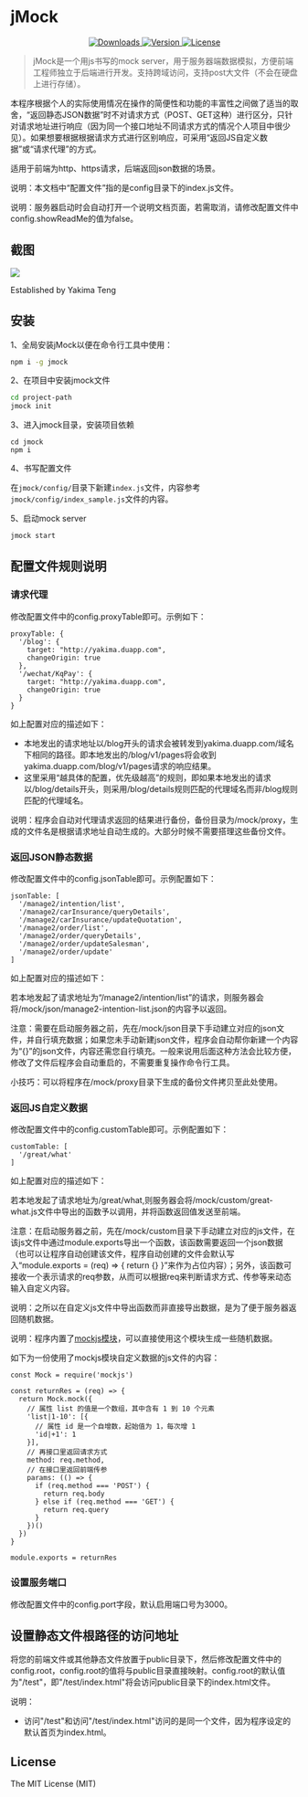 # jMock

<p align="center">
  <a href="https://npmcharts.com/compare/jmock?minimal=true">
    <img src="https://img.shields.io/npm/dm/jmock.svg" alt="Downloads">
  </a>
  <a href="https://www.npmjs.com/package/jmock">
    <img src="https://img.shields.io/npm/v/jmock.svg" alt="Version">
  </a>
  <a href="https://www.npmjs.com/package/jmock">
    <img src="https://img.shields.io/npm/l/jmock.svg" alt="License">
  </a>
</p>

> jMock是一个用js书写的mock server，用于服务器端数据模拟，方便前端工程师独立于后端进行开发。支持跨域访问，支持post大文件（不会在硬盘上进行存储）。


本程序根据个人的实际使用情况在操作的简便性和功能的丰富性之间做了适当的取舍，“返回静态JSON数据”时不对请求方式（POST、GET这种）进行区分，只针对请求地址进行响应（因为同一个接口地址不同请求方式的情况个人项目中很少见）。如果想要根据根据请求方式进行区别响应，可采用“返回JS自定义数据”或“请求代理”的方式。

适用于前端为http、https请求，后端返回json数据的场景。

说明：本文档中“配置文件”指的是config目录下的index.js文件。

说明：服务器启动时会自动打开一个说明文档页面，若需取消，请修改配置文件中config.showReadMe的值为false。

## 截图

![](https://raw.githubusercontent.com/Yakima-Teng/mock-server/master/screenshots/console.png)

Established by Yakima Teng

## 安装

1、全局安装jMock以便在命令行工具中使用：
```bash
npm i -g jmock
```

2、在项目中安装jmock文件
```bash
cd project-path
jmock init
```

3、进入jmock目录，安装项目依赖
```
cd jmock
npm i
```

4、书写配置文件

在`jmock/config/`目录下新建`index.js`文件，内容参考`jmock/config/index_sample.js`文件的内容。

5、启动mock server
```bash
jmock start
```

## 配置文件规则说明


### 请求代理

修改配置文件中的config.proxyTable即可。示例如下：

```
proxyTable: {
  '/blog': {
    target: "http://yakima.duapp.com",
    changeOrigin: true
  },
  '/wechat/KqPay': {
    target: "http://yakima.duapp.com",
    changeOrigin: true
  }
}
```

如上配置对应的描述如下：

- 本地发出的请求地址以/blog开头的请求会被转发到yakima.duapp.com/域名下相同的路径。即本地发出的/blog/v1/pages将会收到yakima.duapp.com/blog/v1/pages请求的响应结果。
- 这里采用“越具体的配置，优先级越高”的规则，即如果本地发出的请求以/blog/details开头，则采用/blog/details规则匹配的代理域名而非/blog规则匹配的代理域名。

说明：程序会自动对代理请求返回的结果进行备份，备份目录为/mock/proxy，生成的文件名是根据请求地址自动生成的。大部分时候不需要搭理这些备份文件。


### 返回JSON静态数据

修改配置文件中的config.jsonTable即可。示例配置如下：

```
jsonTable: [
  '/manage2/intention/list',
  '/manage2/carInsurance/queryDetails',
  '/manage2/carInsurance/updateQuotation',
  '/manage2/order/list',
  '/manage2/order/queryDetails',
  '/manage2/order/updateSalesman',
  '/manage2/order/update'
]
```

如上配置对应的描述如下：

若本地发起了请求地址为“/manage2/intention/list”的请求，则服务器会将/mock/json/manage2-intention-list.json的内容予以返回。

注意：需要在启动服务器之前，先在/mock/json目录下手动建立对应的json文件，并自行填充数据；如果您未手动新建json文件，程序会自动帮你新建一个内容为“{}”的json文件，内容还需您自行填充。一般来说用后面这种方法会比较方便，修改了文件后程序会自动重启的，不需要重复操作命令行工具。

小技巧：可以将程序在/mock/proxy目录下生成的备份文件拷贝至此处使用。


### 返回JS自定义数据

修改配置文件中的config.customTable即可。示例配置如下：

```
customTable: [
  '/great/what'
]
```

如上配置对应的描述如下：

若本地发起了请求地址为/great/what,则服务器会将/mock/custom/great-what.js文件中导出的函数予以调用，并将函数返回值发送至前端。

注意：在启动服务器之前，先在/mock/custom目录下手动建立对应的js文件，在该js文件中通过module.exports导出一个函数，该函数需要返回一个json数据（也可以让程序自动创建该文件，程序自动创建的文件会默认写入“module.exports = (req) => { return {} }”来作为占位内容）；另外，该函数可接收一个表示请求的req参数，从而可以根据req来判断请求方式、传参等来动态输入自定义内容。

说明：之所以在自定义js文件中导出函数而非直接导出数据，是为了便于服务器返回随机数据。

说明：程序内置了[mockjs模块](http://mockjs.com/)，可以直接使用这个模块生成一些随机数据。

如下为一份使用了mockjs模块自定义数据的js文件的内容：

```
const Mock = require('mockjs')

const returnRes = (req) => {
  return Mock.mock({
    // 属性 list 的值是一个数组，其中含有 1 到 10 个元素
    'list|1-10': [{
      // 属性 id 是一个自增数，起始值为 1，每次增 1
      'id|+1': 1
    }],
    // 再接口里返回请求方式
    method: req.method,
    // 在接口里返回前端传参
    params: (() => {
      if (req.method === 'POST') {
        return req.body
      } else if (req.method === 'GET') {
        return req.query
      }
    })()
  })
}

module.exports = returnRes
```

### 设置服务端口

修改配置文件中的config.port字段，默认启用端口号为3000。


## 设置静态文件根路径的访问地址

将您的前端文件或其他静态文件放置于public目录下，然后修改配置文件中的config.root，config.root的值将与public目录直接映射。config.root的默认值为"/test"，即"/test/index.html"将会访问public目录下的index.html文件。

说明：

- 访问"/test"和访问"/test/index.html"访问的是同一个文件，因为程序设定的默认首页为index.html。

## License

The MIT License (MIT)
